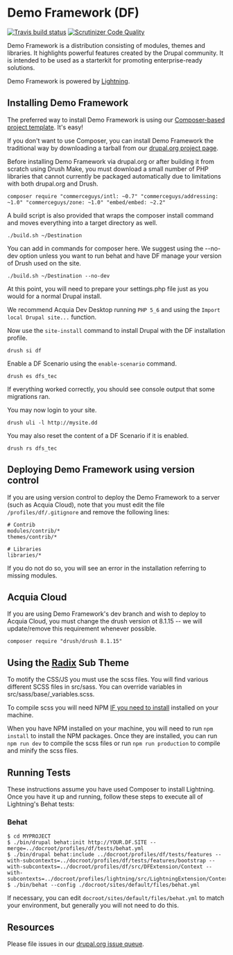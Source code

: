 # Demo Framework (DF)
[![Travis build status](https://api.travis-ci.org/acquia/df.svg?branch=8.x-2.x)](https://travis-ci.org/acquia/df) [![Scrutinizer Code Quality](https://scrutinizer-ci.com/g/acquia/df/badges/quality-score.png?b=8.x-3.x)](https://scrutinizer-ci.com/g/acquia/df/?branch=8.x-3.x)

Demo Framework is a distribution consisting of modules, themes and libraries. It highlights powerful features created by the Drupal community. It is intended to be used as a starterkit for promoting enterprise-ready solutions.

Demo Framework is powered by [Lightning](https://www.drupal.org/project/lightning).

## Installing Demo Framework

The preferred way to install Demo Framework is using our [Composer-based project template][template]. It's easy!

If you don't want to use Composer, you can install Demo Framework the traditional way by downloading a tarball from our [drupal.org project page](https://www.drupal.org/project/df).

Before installing Demo Framework via drupal.org or after building it from scratch using Drush Make, you must download a small number of PHP libraries that cannot currently be packaged automatically due to limitations with both drupal.org and Drush.

  ``composer require "commerceguys/intl: ~0.7" "commerceguys/addressing: ~1.0" "commerceguys/zone: ~1.0" "embed/embed: ~2.2"``

A build script is also provided that wraps the composer install command and moves everything into a target directory as well.

  ``./build.sh ~/Destination``

You can add in commands for composer here. We suggest using the --no-dev option unless you want to run behat and have DF manage your version of Drush used on the site.

  ``./build.sh ~/Destination --no-dev``

At this point, you will need to prepare your settings.php file just as you would for a normal Drupal install.

We recommend Acquia Dev Desktop running ``PHP 5_6`` and using the ``Import local Drupal site...`` function.

Now use the ``site-install`` command to install Drupal with the DF installation profile.

  ``drush si df``

Enable a DF Scenario using the ``enable-scenario`` command.

  ``drush es dfs_tec``

If everything worked correctly, you should see console output that some migrations ran.

You may now login to your site.

  ``drush uli -l http://mysite.dd``

You may also reset the content of a DF Scenario if it is enabled.

  ``drush rs dfs_tec``

## Deploying Demo Framework using version control

If you are using version control to deploy the Demo Framework to a server (such as Acquia Cloud), note that you must edit the file `/profiles/df/.gitignore` and remove the following lines:

```
# Contrib
modules/contrib/*
themes/contrib/*

# Libraries
libraries/*
```

If you do not do so, you will see an error in the installation referring to missing modules.

## Acquia Cloud

If you are using Demo Framework's dev branch and wish to deploy to Acquia Cloud, you must change the drush version ot 8.1.15 -- we will update/remove this requirement whenever possible.

  ``composer require "drush/drush 8.1.15"``

## Using the [Radix](https://www.drupal.org/project/radix) Sub Theme

To motify the CSS/JS you must use the scss files. You will find various different SCSS files in src/sass. You can override variables in src/sass/base/_variables.scss.

To compile scss you will need NPM [IF you need to install](http://blog.npmjs.org/post/85484771375/how-to-install-npm) installed on your machine.

When you have NPM installed on your machine, you will need to run ``npm install`` to install the NPM packages. Once they are installed, you can run ``npm run dev`` to compile the scss files or run ``npm run production`` to compile and minify the scss files.

## Running Tests
These instructions assume you have used Composer to install Lightning. Once you
have it up and running, follow these steps to execute all of Lightning's Behat
tests:

### Behat
    $ cd MYPROJECT
    $ ./bin/drupal behat:init http://YOUR.DF.SITE --merge=../docroot/profiles/df/tests/behat.yml
    $ ./bin/drupal behat:include ../docroot/profiles/df/tests/features --with-subcontexts=../docroot/profiles/df/tests/features/bootstrap --with-subcontexts=../docroot/profiles/df/src/DFExtension/Context --with-subcontexts=../docroot/profiles/lightning/src/LightningExtension/Context
    $ ./bin/behat --config ./docroot/sites/default/files/behat.yml

If necessary, you can edit ```docroot/sites/default/files/behat.yml``` to match
your environment, but generally you will not need to do this.

## Resources

Please file issues in our [drupal.org issue queue][issue_queue].

[issue_queue]: https://www.drupal.org/project/issues/df "Demo Framework Issue Queue"
[template]: https://github.com/acquia/df-project "Composer-based project template"
[d.o_semver]: https://www.drupal.org/node/1612910
[df_composer_project]: https://github.com/acquia/df-project
